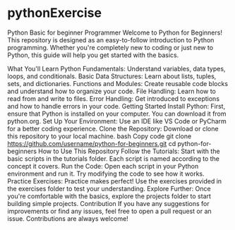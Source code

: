 # pythonExercise
Python Basic for beginner Programmer
Welcome to Python for Beginners! This repository is designed as an easy-to-follow introduction to Python programming. Whether you're completely new to coding or just new to Python, this guide will help you get started with the basics.

What You'll Learn
Python Fundamentals: Understand variables, data types, loops, and conditionals.
Basic Data Structures: Learn about lists, tuples, sets, and dictionaries.
Functions and Modules: Create reusable code blocks and understand how to organize your code.
File Handling: Learn how to read from and write to files.
Error Handling: Get introduced to exceptions and how to handle errors in your code.
Getting Started
Install Python: First, ensure that Python is installed on your computer. You can download it from python.org.
Set Up Your Environment: Use an IDE like VS Code or PyCharm for a better coding experience.
Clone the Repository: Download or clone this repository to your local machine.
bash
Copy code
git clone https://github.com/username/python-for-beginners.git
cd python-for-beginners
How to Use This Repository
Follow the Tutorials: Start with the basic scripts in the tutorials folder. Each script is named according to the concept it covers.
Run the Code: Open each script in your Python environment and run it. Try modifying the code to see how it works.
Practice Exercises: Practice makes perfect! Use the exercises provided in the exercises folder to test your understanding.
Explore Further: Once you're comfortable with the basics, explore the projects folder to start building simple projects.
Contribution
If you have any suggestions for improvements or find any issues, feel free to open a pull request or an issue. Contributions are always welcome!
